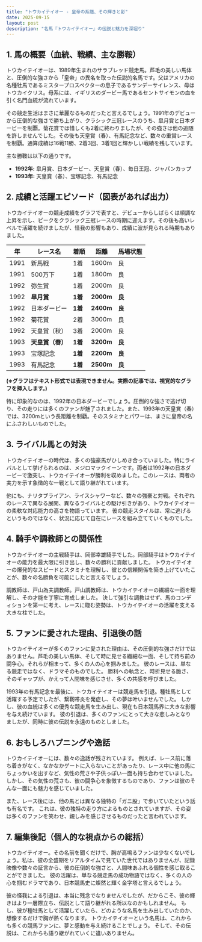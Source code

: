 ```yaml
---
title: "トウカイテイオー - 皇帝の系譜、その輝きと影"
date: 2025-09-15
layout: post
description: "名馬『トウカイテイオー』の伝説と魅力を深堀り"
---
```


## 1. 馬の概要（血統、戦績、主な勝鞍）

トウカイテイオーは、1989年生まれのサラブレッド競走馬。芦毛の美しい馬体と、圧倒的な強さから「皇帝」の異名を取った伝説的名馬です。父はアメリカの名種牡馬であるミスタープロスペクターの息子であるサンデーサイレンス、母はトウカイクリス。母系には、イギリスのダービー馬であるセントサイモンの血を引く名門血統が流れています。

その競走生活はまさに華麗なるものだったと言えるでしょう。1991年のデビューから圧倒的な強さで勝ち上がり、クラシック三冠レースのうち、皐月賞と日本ダービーを制覇。菊花賞では惜しくも2着に終わりましたが、その強さは他の追随を許しませんでした。その後も天皇賞（春）、有馬記念など、数々の重賞レースを制覇。通算成績は16戦11勝、2着3回、3着1回と輝かしい戦績を残しています。

主な勝鞍は以下の通りです。

* **1992年:** 皐月賞、日本ダービー、天皇賞（春）、毎日王冠、ジャパンカップ
* **1993年:** 天皇賞（春）、宝塚記念、有馬記念


## 2. 成績と活躍エピソード（図表があれば出力）

トウカイテイオーの競走成績をグラフで表すと、デビューからしばらくは順調な上昇を示し、ピークをクラシック三冠レースの時期に迎えます。その後も高いレベルで活躍を続けましたが、怪我の影響もあり、成績に波が見られる時期もありました。

| 年 | レース名 | 着順 | 距離 | 馬場状態 |
|---|---|---|---|---|
| 1991 | 新馬戦 | 1着 | 1600m | 良 |
| 1991 | 500万下 | 1着 | 1800m | 良 |
| 1992 | 弥生賞 | 1着 | 2000m | 良 |
| 1992 | **皐月賞** | **1着** | **2000m** | **良** |
| 1992 | 日本ダービー | **1着** | **2400m** | **良** |
| 1992 | 菊花賞 | 2着 | 3000m | 良 |
| 1992 | 天皇賞（秋） | 3着 | 2000m | 良 |
| 1993 | **天皇賞（春）** | **1着** | **3200m** | **良** |
| 1993 | 宝塚記念 | **1着** | **2200m** | **良** |
| 1993 | 有馬記念 | **1着** | **2500m** | **良** |


**(※グラフはテキスト形式では表現できません。実際の記事では、視覚的なグラフを挿入します。)**

特に印象的なのは、1992年の日本ダービーでしょう。圧倒的な強さで逃げ切り、その走りには多くのファンが魅了されました。また、1993年の天皇賞（春）では、3200mという長距離を制覇。そのスタミナとパワーは、まさに皇帝の名にふさわしいものでした。


## 3. ライバル馬との対決

トウカイテイオーの時代は、多くの強豪馬がひしめき合っていました。特にライバルとして挙げられるのは、メジロマックイーンです。両者は1992年の日本ダービーで激突し、トウカイテイオーが勝利を収めました。このレースは、両者の実力を示す象徴的な一戦として語り継がれています。

他にも、ナリタブライアン、ライスシャワーなど、数々の強豪と対戦。それぞれのレースで異なる展開、異なるライバルとの駆け引きがあり、トウカイテイオーの柔軟な対応能力の高さを物語っています。  彼の競走スタイルは、常に逃げるというものではなく、状況に応じて自在にレースを組み立てていくものでした。


## 4. 騎手や調教師との関係性

トウカイテイオーの主戦騎手は、岡部幸雄騎手でした。岡部騎手はトウカイテイオーの能力を最大限に引き出し、数々の勝利に貢献しました。  トウカイテイオーの爆発的なスピードとスタミナを理解し、彼との信頼関係を築き上げていたことが、数々の名勝負を可能にしたと言えるでしょう。

調教師は、戸山為夫調教師。戸山調教師は、トウカイテイオーの繊細な一面を理解し、その才能を丁寧に育成しました。  決して強引な調教はせず、馬のコンディションを第一に考え、レースに臨む姿勢は、トウカイテイオーの活躍を支える大きな柱でした。


## 5. ファンに愛された理由、引退後の話

トウカイテイオーが多くのファンに愛された理由は、その圧倒的な強さだけではありません。芦毛の美しい馬体、そして時に見せる繊細な一面、そして持ち前の闘争心。それらが相まって、多くの人の心を掴みました。  彼のレースは、単なる競走ではなく、ドラマそのものでした。  勝利への執念と、時折見せる脆さ、そのギャップが、かえって人間味を感じさせ、多くの共感を呼びました。

1993年の有馬記念を最後に、トウカイテイオーは競走馬を引退。種牡馬として活躍する予定でしたが、繋靭帯炎を発症し、その夢は叶いませんでした。  しかし、彼の血統は多くの優秀な競走馬を生み出し、現在も日本競馬界に大きな影響を与え続けています。  彼の引退は、多くのファンにとって大きな悲しみとなりましたが、同時に彼の伝説を永遠のものとしました。


## 6. おもしろハプニングや逸話

トウカイテイオーには、数々の逸話が残されています。  例えば、レース前に落ち着きがなく、なかなかゲートに入らないことがあったり、レース中に他の馬にちょっかいを出すなど、気性の荒さや子供っぽい一面も持ち合わせていました。  しかし、その気性の荒さも、彼の闘争心を象徴するものであり、ファンは彼のそんな一面にも魅力を感じていました。

また、レース後には、他の馬とは異なる独特の「ガニ股」で歩いていたという話も有名です。  これは、彼の独特の走り方によるものとされていますが、その姿は多くのファンを笑わせ、親しみを感じさせるものだったと言われています。


## 7. 編集後記（個人的な視点からの総括）

トウカイテイオー。その名前を聞くだけで、胸が高鳴るファンは少なくないでしょう。私は、彼の全盛期をリアルタイムで見ていた世代ではありませんが、記録映像や数々の証言から、彼の圧倒的な強さと、人間味あふれる個性を感じ取ることができました。  彼の活躍は、単なる競走馬の成功物語ではなく、多くの人の心を掴むドラマであり、日本競馬史に燦然と輝く金字塔と言えるでしょう。

彼の怪我による引退は、本当に残念でなりませんでしたが、だからこそ、彼の輝きはより一層際立ち、伝説として語り継がれる所以なのかもしれません。  もし、彼が種牡馬として活躍していたら、どのような名馬を生み出していたのか、想像するだけで胸が熱くなります。  トウカイテイオーという名馬は、これからも多くの競馬ファンに、夢と感動を与え続けることでしょう。  そして、その伝説は、これからも語り継がれていくに違いありません。
